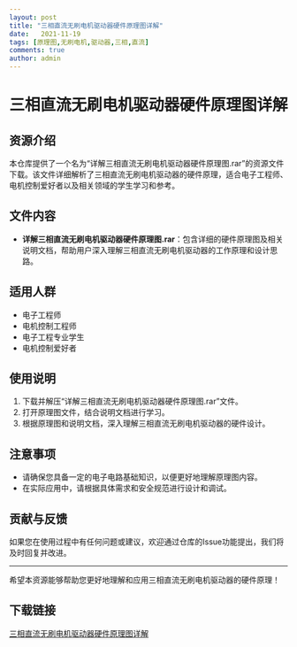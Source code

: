 ```yaml
---
layout: post
title: "三相直流无刷电机驱动器硬件原理图详解"
date:   2021-11-19
tags: [原理图,无刷电机,驱动器,三相,直流]
comments: true
author: admin
---
```

# 三相直流无刷电机驱动器硬件原理图详解

## 资源介绍

本仓库提供了一个名为“详解三相直流无刷电机驱动器硬件原理图.rar”的资源文件下载。该文件详细解析了三相直流无刷电机驱动器的硬件原理，适合电子工程师、电机控制爱好者以及相关领域的学生学习和参考。

## 文件内容

- **详解三相直流无刷电机驱动器硬件原理图.rar**：包含详细的硬件原理图及相关说明文档，帮助用户深入理解三相直流无刷电机驱动器的工作原理和设计思路。

## 适用人群

- 电子工程师
- 电机控制工程师
- 电子工程专业学生
- 电机控制爱好者

## 使用说明

1. 下载并解压“详解三相直流无刷电机驱动器硬件原理图.rar”文件。
2. 打开原理图文件，结合说明文档进行学习。
3. 根据原理图和说明文档，深入理解三相直流无刷电机驱动器的硬件设计。

## 注意事项

- 请确保您具备一定的电子电路基础知识，以便更好地理解原理图内容。
- 在实际应用中，请根据具体需求和安全规范进行设计和调试。

## 贡献与反馈

如果您在使用过程中有任何问题或建议，欢迎通过仓库的Issue功能提出，我们将及时回复并改进。

---

希望本资源能够帮助您更好地理解和应用三相直流无刷电机驱动器的硬件原理！

## 下载链接

[三相直流无刷电机驱动器硬件原理图详解](https://pan.quark.cn/s/b4c2446d6aec)